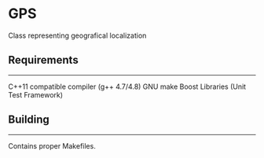 # GPS
Class representing geografical localization 

## Requirements
--------------------------

C++11 compatible compiler (g++ 4.7/4.8)
GNU make
Boost Libraries (Unit Test Framework)

## Building
-----------------------------

Contains proper Makefiles.




